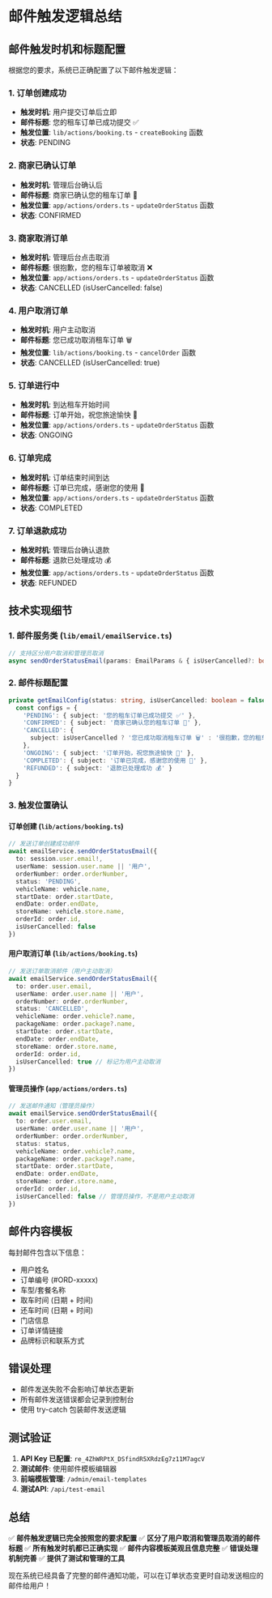 # 邮件触发逻辑总结

## 邮件触发时机和标题配置

根据您的要求，系统已正确配置了以下邮件触发逻辑：

### 1. 订单创建成功
- **触发时机**: 用户提交订单后立即
- **邮件标题**: 您的租车订单已成功提交 ✅
- **触发位置**: `lib/actions/booking.ts` - `createBooking` 函数
- **状态**: PENDING

### 2. 商家已确认订单
- **触发时机**: 管理后台确认后
- **邮件标题**: 商家已确认您的租车订单 🚗
- **触发位置**: `app/actions/orders.ts` - `updateOrderStatus` 函数
- **状态**: CONFIRMED

### 3. 商家取消订单
- **触发时机**: 管理后台点击取消
- **邮件标题**: 很抱歉，您的租车订单被取消 ❌
- **触发位置**: `app/actions/orders.ts` - `updateOrderStatus` 函数
- **状态**: CANCELLED (isUserCancelled: false)

### 4. 用户取消订单
- **触发时机**: 用户主动取消
- **邮件标题**: 您已成功取消租车订单 🗑️
- **触发位置**: `lib/actions/booking.ts` - `cancelOrder` 函数
- **状态**: CANCELLED (isUserCancelled: true)

### 5. 订单进行中
- **触发时机**: 到达租车开始时间
- **邮件标题**: 订单开始，祝您旅途愉快 🌟
- **触发位置**: `app/actions/orders.ts` - `updateOrderStatus` 函数
- **状态**: ONGOING

### 6. 订单完成
- **触发时机**: 订单结束时间到达
- **邮件标题**: 订单已完成，感谢您的使用 🙏
- **触发位置**: `app/actions/orders.ts` - `updateOrderStatus` 函数
- **状态**: COMPLETED

### 7. 订单退款成功
- **触发时机**: 管理后台确认退款
- **邮件标题**: 退款已处理成功 💰
- **触发位置**: `app/actions/orders.ts` - `updateOrderStatus` 函数
- **状态**: REFUNDED

## 技术实现细节

### 1. 邮件服务类 (`lib/email/emailService.ts`)
```typescript
// 支持区分用户取消和管理员取消
async sendOrderStatusEmail(params: EmailParams & { isUserCancelled?: boolean })
```

### 2. 邮件标题配置
```typescript
private getEmailConfig(status: string, isUserCancelled: boolean = false) {
  const configs = {
    'PENDING': { subject: '您的租车订单已成功提交 ✅' },
    'CONFIRMED': { subject: '商家已确认您的租车订单 🚗' },
    'CANCELLED': { 
      subject: isUserCancelled ? '您已成功取消租车订单 🗑️' : '很抱歉，您的租车订单被取消 ❌'
    },
    'ONGOING': { subject: '订单开始，祝您旅途愉快 🌟' },
    'COMPLETED': { subject: '订单已完成，感谢您的使用 🙏' },
    'REFUNDED': { subject: '退款已处理成功 💰' }
  }
}
```

### 3. 触发位置确认

#### 订单创建 (`lib/actions/booking.ts`)
```typescript
// 发送订单创建成功邮件
await emailService.sendOrderStatusEmail({
  to: session.user.email!,
  userName: session.user.name || '用户',
  orderNumber: order.orderNumber,
  status: 'PENDING',
  vehicleName: vehicle.name,
  startDate: order.startDate,
  endDate: order.endDate,
  storeName: vehicle.store.name,
  orderId: order.id,
  isUserCancelled: false
})
```

#### 用户取消订单 (`lib/actions/booking.ts`)
```typescript
// 发送订单取消邮件（用户主动取消）
await emailService.sendOrderStatusEmail({
  to: order.user.email,
  userName: order.user.name || '用户',
  orderNumber: order.orderNumber,
  status: 'CANCELLED',
  vehicleName: order.vehicle?.name,
  packageName: order.package?.name,
  startDate: order.startDate,
  endDate: order.endDate,
  storeName: order.store.name,
  orderId: order.id,
  isUserCancelled: true // 标记为用户主动取消
})
```

#### 管理员操作 (`app/actions/orders.ts`)
```typescript
// 发送邮件通知（管理员操作）
await emailService.sendOrderStatusEmail({
  to: order.user.email,
  userName: order.user.name || '用户',
  orderNumber: order.orderNumber,
  status: status,
  vehicleName: order.vehicle?.name,
  packageName: order.package?.name,
  startDate: order.startDate,
  endDate: order.endDate,
  storeName: order.store.name,
  orderId: order.id,
  isUserCancelled: false // 管理员操作，不是用户主动取消
})
```

## 邮件内容模板

每封邮件包含以下信息：
- 用户姓名
- 订单编号 (#ORD-xxxxx)
- 车型/套餐名称
- 取车时间 (日期 + 时间)
- 还车时间 (日期 + 时间)
- 门店信息
- 订单详情链接
- 品牌标识和联系方式

## 错误处理

- 邮件发送失败不会影响订单状态更新
- 所有邮件发送错误都会记录到控制台
- 使用 try-catch 包装邮件发送逻辑

## 测试验证

1. **API Key 已配置**: `re_4ZhWRPtX_DSfindR5XRdzEg7z11M7agcV`
2. **测试邮件**: 使用邮件模板编辑器
3. **前端模板管理**: `/admin/email-templates`
4. **测试API**: `/api/test-email`

## 总结

✅ **邮件触发逻辑已完全按照您的要求配置**
✅ **区分了用户取消和管理员取消的邮件标题**
✅ **所有触发时机都已正确实现**
✅ **邮件内容模板美观且信息完整**
✅ **错误处理机制完善**
✅ **提供了测试和管理的工具**

现在系统已经具备了完整的邮件通知功能，可以在订单状态变更时自动发送相应的邮件给用户！
